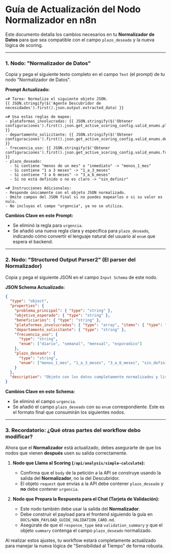 # Guía de Actualización del Nodo Normalizador en n8n

Este documento detalla los cambios necesarios en tu **Normalizador de Datos** para que sea compatible con el campo `plazo_deseado` y la nueva lógica de scoring.

---

### 1. Nodo: "Normalizador de Datos"

Copia y pega el siguiente texto completo en el campo `Text` (el prompt) de tu nodo "Normalizador de Datos".

**Prompt Actualizado:**

```
=# Tarea: Normaliza el siguiente objeto JSON.
{{ JSON.stringify($('Agente Descubridor de necesidades').first().json.output.extracted_data) }}

=# Usa estas reglas de mapeo:
- plataformas_involucradas: {{ JSON.stringify($('Obtener configuraciones').first().json.get_active_scoring_config.valid_enums.plataformas_involucradas) }}
- departamento_solicitante: {{ JSON.stringify($('Obtener configuraciones').first().json.get_active_scoring_config.valid_enums.departamento_solicitante) }}
- frecuencia_uso: {{ JSON.stringify($('Obtener configuraciones').first().json.get_active_scoring_config.valid_enums.frecuencia_uso) }}
- plazo_deseado:
  - Si contiene "menos de un mes" o "inmediato" -> "menos_1_mes"
  - Si contiene "1 a 3 meses" -> "1_a_3_meses"
  - Si contiene "3 a 6 meses" -> "3_a_6_meses"
  - Si no está definido o no es claro -> "sin_definir"

=# Instrucciones Adicionales:
- Responde únicamente con el objeto JSON normalizado.
- Omite campos del JSON final si no puedes mapearlos o si su valor es nulo.
- No incluyas el campo "urgencia", ya no se utiliza.
```

**Cambios Clave en este Prompt:**
-   Se eliminó la regla para `urgencia`.
-   Se añadió una nueva regla clara y específica para `plazo_deseado`, indicando cómo convertir el lenguaje natural del usuario al `enum` que espera el backend.

---

### 2. Nodo: "Structured Output Parser2" (El parser del Normalizador)

Copia y pega el siguiente JSON en el campo `Input Schema` de este nodo.

**JSON Schema Actualizado:**

```json
{
  "type": "object",
  "properties": {
    "problema_principal": { "type": "string" },
    "objetivo_esperado": { "type": "string" },
    "beneficiarios": { "type": "string" },
    "plataformas_involucradas": { "type": "array", "items": { "type": "string" } },
    "departamento_solicitante": { "type": "string" },
    "frecuencia_uso": {
      "type": "string",
      "enum": ["diario", "semanal", "mensual", "esporadico"]
    },
    "plazo_deseado": {
      "type": "string",
      "enum": ["menos_1_mes", "1_a_3_meses", "3_a_6_meses", "sin_definir"]
    }
  },
  "description": "Objeto con los datos completamente normalizados y listos para el scoring."
}
```

**Cambios Clave en este Schema:**
-   Se eliminó el campo `urgencia`.
-   Se añadió el campo `plazo_deseado` con su `enum` correspondiente. Este es el formato final que consumirán los siguientes nodos.

---

### 3. Recordatorio: ¿Qué otras partes del workflow debo modificar?

Ahora que el **Normalizador** está actualizado, debes asegurarte de que los nodos que vienen **después** usen su salida correctamente.

1.  **Nodo que Llama al Scoring (`/api/analysis/simple-calculate`):**
    *   Confirma que el `body` de la petición a la API se construye usando la salida del **Normalizador**, no la del Descubridor.
    *   El objeto `request` que envías a la API debe contener `plazo_deseado` y **no** debe contener `urgencia`.

2.  **Nodo que Prepara la Respuesta para el Chat (Tarjeta de Validación):**
    *   Este nodo también debe usar la salida del **Normalizador**.
    *   Debe construir el payload para el frontend siguiendo la guía en `DOCS/N8N_PAYLOAD_GUIDE_VALIDATION_CARD.md`.
    *   Asegúrate de que el `response_type` sea `validation_summary` y que el objeto `summary` contenga el campo `plazo_deseado` normalizado.

Al realizar estos ajustes, tu workflow estará completamente actualizado para manejar la nueva lógica de "Sensibilidad al Tiempo" de forma robusta.
